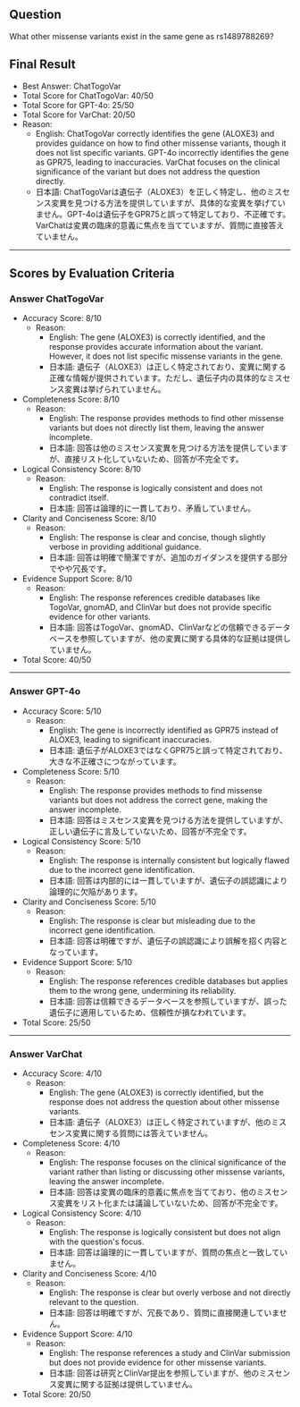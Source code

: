 ## Question

What other missense variants exist in the same gene as rs1489788269?

## Final Result

- Best Answer: ChatTogoVar
- Total Score for ChatTogoVar: 40/50
- Total Score for GPT-4o: 25/50
- Total Score for VarChat: 20/50
- Reason:
  - English: ChatTogoVar correctly identifies the gene (ALOXE3) and provides guidance on how to find other missense variants, though it does not list specific variants. GPT-4o incorrectly identifies the gene as GPR75, leading to inaccuracies. VarChat focuses on the clinical significance of the variant but does not address the question directly.
  - 日本語: ChatTogoVarは遺伝子（ALOXE3）を正しく特定し、他のミスセンス変異を見つける方法を提供していますが、具体的な変異を挙げていません。GPT-4oは遺伝子をGPR75と誤って特定しており、不正確です。VarChatは変異の臨床的意義に焦点を当てていますが、質問に直接答えていません。

---

## Scores by Evaluation Criteria

### Answer ChatTogoVar
- Accuracy Score: 8/10
  - Reason: 
    - English: The gene (ALOXE3) is correctly identified, and the response provides accurate information about the variant. However, it does not list specific missense variants in the gene.
    - 日本語: 遺伝子（ALOXE3）は正しく特定されており、変異に関する正確な情報が提供されています。ただし、遺伝子内の具体的なミスセンス変異は挙げられていません。
- Completeness Score: 8/10
  - Reason: 
    - English: The response provides methods to find other missense variants but does not directly list them, leaving the answer incomplete.
    - 日本語: 回答は他のミスセンス変異を見つける方法を提供していますが、直接リスト化していないため、回答が不完全です。
- Logical Consistency Score: 8/10
  - Reason: 
    - English: The response is logically consistent and does not contradict itself.
    - 日本語: 回答は論理的に一貫しており、矛盾していません。
- Clarity and Conciseness Score: 8/10
  - Reason: 
    - English: The response is clear and concise, though slightly verbose in providing additional guidance.
    - 日本語: 回答は明確で簡潔ですが、追加のガイダンスを提供する部分でやや冗長です。
- Evidence Support Score: 8/10
  - Reason: 
    - English: The response references credible databases like TogoVar, gnomAD, and ClinVar but does not provide specific evidence for other variants.
    - 日本語: 回答はTogoVar、gnomAD、ClinVarなどの信頼できるデータベースを参照していますが、他の変異に関する具体的な証拠は提供していません。
- Total Score: 40/50

---

### Answer GPT-4o
- Accuracy Score: 5/10
  - Reason: 
    - English: The gene is incorrectly identified as GPR75 instead of ALOXE3, leading to significant inaccuracies.
    - 日本語: 遺伝子がALOXE3ではなくGPR75と誤って特定されており、大きな不正確さにつながっています。
- Completeness Score: 5/10
  - Reason: 
    - English: The response provides methods to find missense variants but does not address the correct gene, making the answer incomplete.
    - 日本語: 回答はミスセンス変異を見つける方法を提供していますが、正しい遺伝子に言及していないため、回答が不完全です。
- Logical Consistency Score: 5/10
  - Reason: 
    - English: The response is internally consistent but logically flawed due to the incorrect gene identification.
    - 日本語: 回答は内部的には一貫していますが、遺伝子の誤認識により論理的に欠陥があります。
- Clarity and Conciseness Score: 5/10
  - Reason: 
    - English: The response is clear but misleading due to the incorrect gene identification.
    - 日本語: 回答は明確ですが、遺伝子の誤認識により誤解を招く内容となっています。
- Evidence Support Score: 5/10
  - Reason: 
    - English: The response references credible databases but applies them to the wrong gene, undermining its reliability.
    - 日本語: 回答は信頼できるデータベースを参照していますが、誤った遺伝子に適用しているため、信頼性が損なわれています。
- Total Score: 25/50

---

### Answer VarChat
- Accuracy Score: 4/10
  - Reason: 
    - English: The gene (ALOXE3) is correctly identified, but the response does not address the question about other missense variants.
    - 日本語: 遺伝子（ALOXE3）は正しく特定されていますが、他のミスセンス変異に関する質問には答えていません。
- Completeness Score: 4/10
  - Reason: 
    - English: The response focuses on the clinical significance of the variant rather than listing or discussing other missense variants, leaving the answer incomplete.
    - 日本語: 回答は変異の臨床的意義に焦点を当てており、他のミスセンス変異をリスト化または議論していないため、回答が不完全です。
- Logical Consistency Score: 4/10
  - Reason: 
    - English: The response is logically consistent but does not align with the question's focus.
    - 日本語: 回答は論理的に一貫していますが、質問の焦点と一致していません。
- Clarity and Conciseness Score: 4/10
  - Reason: 
    - English: The response is clear but overly verbose and not directly relevant to the question.
    - 日本語: 回答は明確ですが、冗長であり、質問に直接関連していません。
- Evidence Support Score: 4/10
  - Reason: 
    - English: The response references a study and ClinVar submission but does not provide evidence for other missense variants.
    - 日本語: 回答は研究とClinVar提出を参照していますが、他のミスセンス変異に関する証拠は提供していません。
- Total Score: 20/50